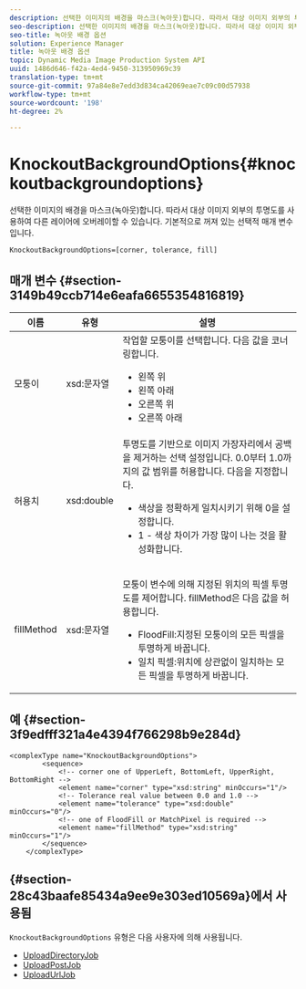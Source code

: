 ```yaml
---
description: 선택한 이미지의 배경을 마스크(녹아웃)합니다. 따라서 대상 이미지 외부의 투명도를 사용하여 다른 레이어에 오버레이할 수 있습니다. 기본적으로 꺼져 있는 선택적 매개 변수입니다.
seo-description: 선택한 이미지의 배경을 마스크(녹아웃)합니다. 따라서 대상 이미지 외부의 투명도를 사용하여 다른 레이어에 오버레이할 수 있습니다. 기본적으로 꺼져 있는 선택적 매개 변수입니다.
seo-title: 녹아웃 배경 옵션
solution: Experience Manager
title: 녹아웃 배경 옵션
topic: Dynamic Media Image Production System API
uuid: 1486d646-f42a-4ed4-9450-313950969c39
translation-type: tm+mt
source-git-commit: 97a84e8e7edd3d834ca42069eae7c09c00d57938
workflow-type: tm+mt
source-wordcount: '198'
ht-degree: 2%

---
```



# KnockoutBackgroundOptions{#knockoutbackgroundoptions}

선택한 이미지의 배경을 마스크(녹아웃)합니다. 따라서 대상 이미지 외부의 투명도를 사용하여 다른 레이어에 오버레이할 수 있습니다. 기본적으로 꺼져 있는 선택적 매개 변수입니다.

`KnockoutBackgroundOptions=[corner, tolerance, fill]`

## 매개 변수 {#section-3149b49ccb714e6eafa6655354816819}

<table id="table_68131DE0A3C84908A43C6F7777F20973"> 
 <thead> 
  <tr> 
   <th colname="col1" class="entry"> 이름 </th> 
   <th colname="col2" class="entry"> 유형 </th> 
   <th colname="col3" class="entry"> 설명 </th> 
  </tr> 
 </thead>
 <tbody> 
  <tr> 
   <td colname="col1"> <span class="codeph"> <span class="varname"> 모퉁이</span> </span> </td> 
   <td colname="col2"> <span class="codeph"> xsd:문자열</span> </td> 
   <td colname="col3">작업할 모퉁이를 선택합니다. <span class="codeph"> 다음 값을 </span> 코너링합니다. 
    <ul id="ul_36C2F07706764A7081010D5521BF3096">
     <li id="li_CBACE5C6AA8C48D3BEE033D3AE03AF3C"><span class="codeph"> 왼쪽 위</span></li>
     <li id="li_49AC53536B4B4D2CA3DD89E2A2B2E95D"><span class="codeph"> 왼쪽 아래</span></li>
     <li id="li_7AD372FF4A9B48F0A16964EE9CB3EE88"><span class="codeph"> 오른쪽 위</span></li>
     <li id="li_D31476DD9A8E4BDBB13A6DDA46547877"><span class="codeph"> 오른쪽 아래</span></li>
    </ul></td> 
  </tr> 
  <tr> 
   <td colname="col1"> <span class="codeph"> <span class="varname"> 허용치</span> </span> </td> 
   <td colname="col2"> <span class="codeph"> xsd:double</span> </td> 
   <td colname="col3">투명도를 기반으로 이미지 가장자리에서 공백을 제거하는 선택 설정입니다. 0.0부터 1.0까지의 값 범위를 허용합니다. 다음을 지정합니다. 
    <ul id="ul_FE5423B857AE43FCBA7A9AEA76C754CC">
     <li id="li_01E3BD0AB8DA4C408B47CB02B269404A">색상을 정확하게 일치시키기 위해 0을 설정합니다. </li>
     <li id="li_FCE21384265D4ECE9C0D785F1BB32C3A">1 - 색상 차이가 가장 많이 나는 것을 활성화합니다. </li>
    </ul></td> 
  </tr> 
  <tr> 
   <td colname="col1"> <span class="codeph"> <span class="varname"> fillMethod</span> </span> </td> 
   <td colname="col2"> <span class="codeph"> xsd:문자열</span> </td> 
   <td colname="col3"> <p><span class="codeph"><span class="varname"> 모퉁이</span></span> 변수에 의해 지정된 위치의 픽셀 투명도를 제어합니다. <span class="codeph"> fillMethod</span>은 다음 값을 허용합니다. </p> 
    <ul id="ul_D95F3B613D344BB89487ED09D83F9217"> 
     <li id="li_3D7B7CA1B9094D16A98E0BA3D962E97F"> <span class="codeph"> FloodFill</span>:지정된 모퉁이의 모든 픽셀을 투명하게 바꿉니다. </li> 
     <li id="li_F97343C3DA7644BCBD1748AD8F9DCE2E"> <span class="codeph"> 일치 픽셀</span>:위치에 상관없이 일치하는 모든 픽셀을 투명하게 바꿉니다. </li> 
    </ul> </td> 
  </tr> 
 </tbody> 
</table>

## 예 {#section-3f9edfff321a4e4394f766298b9e284d}

```
<complexType name="KnockoutBackgroundOptions">
        <sequence>
            <!-- corner one of UpperLeft, BottomLeft, UpperRight, BottomRight -->
            <element name="corner" type="xsd:string" minOccurs="1"/>
            <!-- Tolerance real value between 0.0 and 1.0 -->
            <element name="tolerance" type="xsd:double" minOccurs="0"/>
            <!-- one of FloodFill or MatchPixel is required -->
            <element name="fillMethod" type="xsd:string" minOccurs="1"/>
        </sequence>
    </complexType>
```

## {#section-28c43baafe85434a9ee9e303ed10569a}에서 사용됨

`KnockoutBackgroundOptions` 유형은 다음 사용자에 의해 사용됩니다.

* [UploadDirectoryJob](../../types/c-data-types/r-upload-directory-job.md#reference-e707ebf53b074c49ad983d1886e0bbb6)
* [UploadPostJob](../../types/c-data-types/r-upload-post-job.md#reference-bca2339b593f4637a687c33937215ef4)
* [UploadUrlJob](../../types/c-data-types/r-upload-urls-job.md#reference-8e9bc895268c4321b233dbeadc990398)

